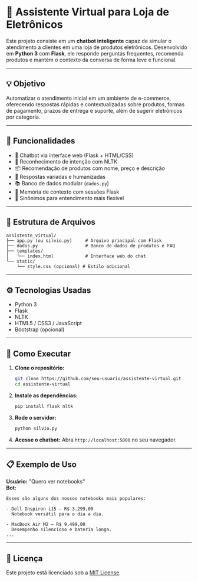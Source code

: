 
# 🛒 Assistente Virtual para Loja de Eletrônicos

Este projeto consiste em um **chatbot inteligente** capaz de simular o atendimento a clientes em uma loja de produtos eletrônicos. Desenvolvido em **Python 3** com **Flask**, ele responde perguntas frequentes, recomenda produtos e mantém o contexto da conversa de forma leve e funcional.

---

## 💡 Objetivo

Automatizar o atendimento inicial em um ambiente de e-commerce, oferecendo respostas rápidas e contextualizadas sobre produtos, formas de pagamento, prazos de entrega e suporte, além de sugerir eletrônicos por categoria.

---

## 🚀 Funcionalidades

- 🤖 Chatbot via interface web (Flask + HTML/CSS)
- 🧠 Reconhecimento de intenção com NLTK
- 📦 Recomendação de produtos com nome, preço e descrição
- 💬 Respostas variadas e humanizadas
- 📚 Banco de dados modular (`dados.py`)
- 🔁 Memória de contexto com sessões Flask
- 🎯 Sinônimos para entendimento mais flexível

---

## 📂 Estrutura de Arquivos

```
assistente_virtual/
├── app.py (ou silvio.py)     # Arquivo principal com Flask
├── dados.py                  # Banco de dados de produtos e FAQ
├── templates/
│   └── index.html            # Interface web do chat
└── static/
    └── style.css (opcional) # Estilo adicional
```

---

## ⚙️ Tecnologias Usadas

- Python 3
- Flask
- NLTK
- HTML5 / CSS3 / JavaScript
- Bootstrap (opcional)

---

## 🔧 Como Executar

1. **Clone o repositório:**
   ```bash
   git clone https://github.com/seu-usuario/assistente-virtual.git
   cd assistente-virtual
   ```

2. **Instale as dependências:**
   ```bash
   pip install flask nltk
   ```

3. **Rode o servidor:**
   ```bash
   python silvio.py
   ```

4. **Acesse o chatbot:**
   Abra `http://localhost:5000` no seu navegador.

---

## 📋 Exemplo de Uso

**Usuário:** "Quero ver notebooks"  
**Bot:**  
```
Esses são alguns dos nossos notebooks mais populares:

- Dell Inspiron i15 — R$ 3.299,00
  Notebook versátil para o dia a dia.

- MacBook Air M2 — R$ 9.499,00
  Desempenho silencioso e bateria longa.
...
```

---

## 📝 Licença

Este projeto está licenciado sob a [MIT License](LICENSE).
